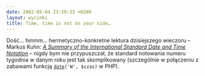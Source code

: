 ```yaml
---
date: 2002-05-04 23:59:33 +0200
layout: wycinki
title: Time, time is not on your side…
---
```


Dość… hmmm… hermetyczno-konkretne lektura dzisiejszego wieczoru – Markus Kuhn: <cite>[A Summary of the International Standard Date and Time Notation](http://www.cl.cam.ac.uk/~mgk25/iso-time.html 'no proszę, cam.ac.uk to uniwerek Cambridge…')</cite> – nigdy bym nie przypuszczał, że standard notowania numeru tygodnia w danym roku jest tak skomplikowany (szczególnie w połączeniu z zabawami funkcją [`date`](http://www.php.net/manual/en/function.date.php 'opis funkcji date()')`('W', $czas)` w PHP).
